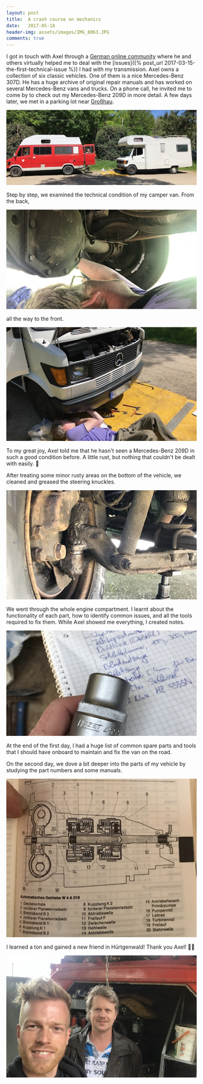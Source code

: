 ```yaml
---
layout: post
title:  A crash course on mechanics
date:   2017-05-18
header-img: assets/images/IMG_8063.JPG
comments: true
---
```


I got in touch with Axel through a [German online community](http://www.busfreaks.de) where he and others virtually helped me to deal with the [issues]({% post_url 2017-03-15-the-first-technical-issue %}) I had with my transmission. Axel owns a collection of six classic vehicles. One of them is a nice Mercedes-Benz 307D. He has a huge archive of original repair manuals and has worked on several Mercedes-Benz vans and trucks. On a phone call, he invited me to come by to check out my Mercedes-Benz 209D in more detail. A few days later, we met in a parking lot near [Großhau](https://www.google.com/maps/place/Großhau,+52393+Hürtgenwald,+Germany/).

![Our vans parked next to each other](/assets/images/IMG_8063.JPG)

Step by step, we examined the technical condition of my camper van. From the back,

![Examining the rear axle](/assets/images/IMG_8083.JPG)

all the way to the front.

![Examining the front axle](/assets/images/IMG_8065.JPG)

To my great joy, Axel told me that he hasn't seen a Mercedes-Benz 209D in such a good condition before. A little rust, but nothing that couldn't be dealt with easily. :tada:

After treating some minor rusty areas on the bottom of the vehicle, we cleaned and greased the steering knuckles.

![Greasing the steering knuckles](/assets/images/IMG_8057.JPG)

We went through the whole engine compartment. I learnt about the functionality of each part, how to identify common issues, and all the tools required to fix them. While Axel showed me everything, I created notes.

![Greasing the steering knuckles](/assets/images/IMG_8076.JPG)

At the end of the first day, I had a huge list of common spare parts and tools that I should have onboard to maintain and fix the van on the road.

On the second day, we dove a bit deeper into the parts of my vehicle by studying the part numbers and some manuals.

![Construction of the automatic transmission](/assets/images/IMG_8099.jpg)

I learned a ton and gained a new friend in Hürtgenwald! Thank you Axel! :wrench::sunglasses:

![Selfie with Axel](/assets/images/IMG_8114.JPG)
